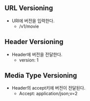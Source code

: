 ## URL Versioning
- URI에 버전을 입력한다. 
	- /v1/movie
## Header Versioning
- Header에 버전을 전달한다.
	- version: 1
## Media Type Versioning
- Header의 accept키에 버전이 전달된다.
	- Accept: application/json;v=2 